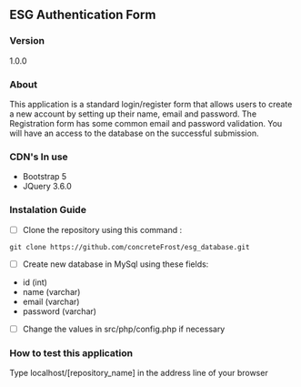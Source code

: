 ## ESG Authentication Form

### Version

1.0.0

### About

This application is a standard login/register form that allows users to create a new account
by setting up their name, email and password. The Registration form has some common email and
password validation. You will have an access to the database on the successful submission.

### CDN's In use

* Bootstrap 5
* JQuery 3.6.0

### Instalation Guide

- [ ] Clone the repository using this command :

```
git clone https://github.com/concreteFrost/esg_database.git
```

- [ ] Create new database in MySql using these fields:
* id (int)
* name (varchar)
* email (varchar)
* password (varchar)

- [ ] Change the values in src/php/config.php if necessary

### How to test this application

Type  localhost/[repository_name] in the address line of your browser

